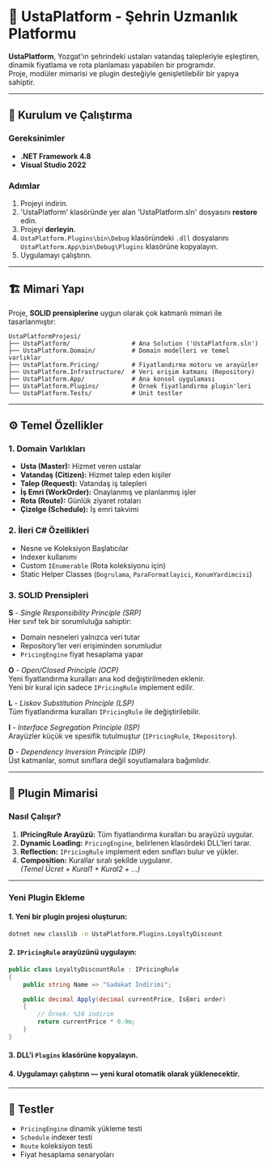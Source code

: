 # 🧰 UstaPlatform - Şehrin Uzmanlık Platformu

**UstaPlatform**, Yozgat'ın şehrindeki ustaları vatandaş talepleriyle eşleştiren, dinamik fiyatlama ve rota planlaması yapabilen bir programdır.  
Proje, modüler mimarisi ve plugin desteğiyle genişletilebilir bir yapıya sahiptir.

---

## 🚀 Kurulum ve Çalıştırma

### Gereksinimler
- **.NET Framework 4.8**
- **Visual Studio 2022**

### Adımlar
1. Projeyi indirin.  
2. 'UstaPlatform' klasöründe yer alan 'UstaPlatform.sln' dosyasını **restore** edin.  
3. Projeyi **derleyin**.  
4. `UstaPlatform.Plugins\bin\Debug` klasöründeki `.dll` dosyalarını  
   `UstaPlatform.App\bin\Debug\Plugins` klasörüne kopyalayın.  
5. Uygulamayı çalıştırın.

---

## 🏗️ Mimari Yapı

Proje, **SOLID prensiplerine** uygun olarak çok katmanlı mimari ile tasarlanmıştır:

```
UstaPlatformProjesi/
├── UstaPlatform/                 # Ana Solution ('UstaPlatform.sln')
├── UstaPlatform.Domain/          # Domain modelleri ve temel varlıklar
├── UstaPlatform.Pricing/         # Fiyatlandırma motoru ve arayüzler
├── UstaPlatform.Infrastructure/  # Veri erişim katmanı (Repository)
├── UstaPlatform.App/             # Ana konsol uygulaması
├── UstaPlatform.Plugins/         # Örnek fiyatlandırma plugin'leri
└── UstaPlatform.Tests/           # Unit testler
```

---

## ⚙️ Temel Özellikler

### 1. Domain Varlıkları
- **Usta (Master):** Hizmet veren ustalar  
- **Vatandaş (Citizen):** Hizmet talep eden kişiler  
- **Talep (Request):** Vatandaş iş talepleri  
- **İş Emri (WorkOrder):** Onaylanmış ve planlanmış işler  
- **Rota (Route):** Günlük ziyaret rotaları  
- **Çizelge (Schedule):** İş emri takvimi  

### 2. İleri C# Özellikleri
- Nesne ve Koleksiyon Başlatıcılar  
- Indexer kullanımı  
- Custom `IEnumerable` (Rota koleksiyonu için)  
- Static Helper Classes (`Dogrulama`, `ParaFormatlayici`, `KonumYardimcisi`)  

### 3. SOLID Prensipleri

**S** - *Single Responsibility Principle (SRP)*  
Her sınıf tek bir sorumluluğa sahiptir:
- Domain nesneleri yalnızca veri tutar
- Repository’ler veri erişiminden sorumludur
- `PricingEngine` fiyat hesaplama yapar

**O** - *Open/Closed Principle (OCP)*  
Yeni fiyatlandırma kuralları ana kod değiştirilmeden eklenir.  
Yeni bir kural için sadece `IPricingRule` implement edilir.

**L** - *Liskov Substitution Principle (LSP)*  
Tüm fiyatlandırma kuralları `IPricingRule` ile değiştirilebilir.

**I** - *Interface Segregation Principle (ISP)*  
Arayüzler küçük ve spesifik tutulmuştur (`IPricingRule`, `IRepository`).

**D** - *Dependency Inversion Principle (DIP)*  
Üst katmanlar, somut sınıflara değil soyutlamalara bağımlıdır.

---

## 🔌 Plugin Mimarisi

### Nasıl Çalışır?
1. **IPricingRule Arayüzü:** Tüm fiyatlandırma kuralları bu arayüzü uygular.  
2. **Dynamic Loading:** `PricingEngine`, belirlenen klasördeki DLL’leri tarar.  
3. **Reflection:** `IPricingRule` implement eden sınıfları bulur ve yükler.  
4. **Composition:** Kurallar sıralı şekilde uygulanır.  
   *(Temel Ücret + Kural1 + Kural2 + ...)*

---

### Yeni Plugin Ekleme

#### 1. Yeni bir plugin projesi oluşturun:
```bash
dotnet new classlib -n UstaPlatform.Plugins.LoyaltyDiscount
```

#### 2. `IPricingRule` arayüzünü uygulayın:
```csharp
public class LoyaltyDiscountRule : IPricingRule
{
    public string Name => "Sadakat İndirimi";

    public decimal Apply(decimal currentPrice, IsEmri order)
    {
        // Örnek: %10 indirim
        return currentPrice * 0.9m;
    }
}
```

#### 3. DLL’i `Plugins` klasörüne kopyalayın.  
#### 4. Uygulamayı çalıştırın — yeni kural otomatik olarak yüklenecektir.

---

## 🧪 Testler

- `PricingEngine` dinamik yükleme testi  
- `Schedule` indexer testi  
- `Route` koleksiyon testi  
- Fiyat hesaplama senaryoları
